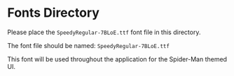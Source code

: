# Fonts Directory

Please place the `SpeedyRegular-7BLoE.ttf` font file in this directory.

The font file should be named: `SpeedyRegular-7BLoE.ttf`

This font will be used throughout the application for the Spider-Man themed UI.
